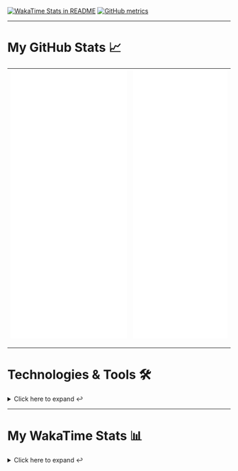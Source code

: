 [![WakaTime Stats in README](https://github.com/LOsioChico/LOsioChico/actions/workflows/waka.yml/badge.svg)](https://github.com/LOsioChico/LOsioChico/actions/workflows/waka.yml) [![GitHub metrics](https://github.com/LOsioChico/LOsioChico/actions/workflows/metrics.yml/badge.svg)](https://github.com/LOsioChico/LOsioChico/actions/workflows/metrics.yml)

---

# My GitHub Stats 📈

| ![](./assets/metrics.svg) | ![](./assets/metrics2.svg) |
| ------------------------- | -------------------------- |

---

# Technologies & Tools 🛠️

<details>
<summary>Click here to expand ↩️</summary>
<br>

## Programming Languages

[![HTML5](https://img.shields.io/badge/HTML5-E34F26?style=for-the-badge&logo=html5&logoColor=white)](https://developer.mozilla.org/en-US/docs/Web/HTML)
[![CSS3](https://img.shields.io/badge/CSS3-1572B6?style=for-the-badge&logo=css3&logoColor=white)](https://developer.mozilla.org/en-US/docs/Web/CSS)
[![JavaScript](https://img.shields.io/badge/JavaScript-F7DF1E?style=for-the-badge&logo=javascript&logoColor=black)](https://developer.mozilla.org/en-US/docs/Web/JavaScript)
[![TypeScript](https://img.shields.io/badge/TypeScript-007ACC?style=for-the-badge&logo=typescript&logoColor=white)](https://www.typescriptlang.org/)

## Web Development

[![React](https://img.shields.io/badge/React-%2361DAFB.svg?&style=for-the-badge&logo=react&logoColor=white)](https://reactjs.org/)
[![React Router Dom](https://img.shields.io/badge/React%20Router%20Dom-CA4245?style=for-the-badge&logo=react-router&logoColor=white)](https://reactrouter.com/)
[![Framer Motion](https://img.shields.io/badge/Framer%20Motion-000000?style=for-the-badge&logo=framer&logoColor=white)](https://www.framer.com/api/motion/)
[![React Query](https://img.shields.io/badge/React%20Query-FF4154?style=for-the-badge&logo=react&logoColor=white)](https://react-query.tanstack.com/)
![Zustand](https://img.shields.io/badge/zustand-%2320232a.svg?style=for-the-badge&logo=react&logoColor=%2361DAFB)

## Form Handling

[![React Hook Form](https://img.shields.io/badge/React%20Hook%20Form-0DAE8B?style=for-the-badge&logo=react-hook-form&logoColor=white)](https://react-hook-form.com/)
[![Zod](https://img.shields.io/badge/Zod-DF2935?style=for-the-badge&logo=typescript&logoColor=white)](https://github.com/colinhacks/zod)

## Web Development Tools

[![Vitest](https://img.shields.io/badge/Vitest-646CFF?style=for-the-badge&logo=vite&logoColor=white)](https://vitest.netlify.app/)
[![ESLint](https://img.shields.io/badge/ESLint-4B32C3?style=for-the-badge&logo=eslint&logoColor=white)](https://eslint.org/)
[![Prettier](https://img.shields.io/badge/Prettier-F7B93E?style=for-the-badge&logo=prettier&logoColor=black)](https://prettier.io/)
[![Tailwind CSS](https://img.shields.io/badge/Tailwind%20CSS-38B2AC?style=for-the-badge&logo=tailwind-css&logoColor=white)](https://tailwindcss.com/)

## Workflow Tools

[![Git](https://img.shields.io/badge/Git-F05032?style=for-the-badge&logo=git&logoColor=white)](https://git-scm.com/)
[![Visual Studio Code](https://img.shields.io/badge/Visual%20Studio%20Code-007ACC?style=for-the-badge&logo=visual-studio-code&logoColor=white)](https://code.visualstudio.com/)

</details>

---

# My WakaTime Stats 📊

<details>
<summary>Click here to expand ↩️</summary>
<br>

<!--START_SECTION:waka-->
![Code Time](http://img.shields.io/badge/Code%20Time-597%20hrs%2038%20mins-blue)

![Lines of code](https://img.shields.io/badge/From%20Hello%20World%20I%27ve%20Written-270.0%20thousand%20lines%20of%20code-blue)

**🐱 My GitHub Data** 

> 📦 70.0 kB Used in GitHub's Storage 
 > 
> 🏆 791 Contributions in the Year 2023
 > 
> 🚫 Not Opted to Hire
 > 
> 📜 10 Public Repositories 
 > 
> 🔑 5 Private Repositories 
 > 
**I'm an Early 🐤** 

```text
🌞 Morning                409 commits         █████░░░░░░░░░░░░░░░░░░░░   19.26 % 
🌆 Daytime                784 commits         █████████░░░░░░░░░░░░░░░░   36.91 % 
🌃 Evening                455 commits         █████░░░░░░░░░░░░░░░░░░░░   21.42 % 
🌙 Night                  476 commits         ██████░░░░░░░░░░░░░░░░░░░   22.41 % 
```
📅 **I'm Most Productive on Friday** 

```text
Monday                   214 commits         ███░░░░░░░░░░░░░░░░░░░░░░   10.08 % 
Tuesday                  340 commits         ████░░░░░░░░░░░░░░░░░░░░░   16.01 % 
Wednesday                272 commits         ███░░░░░░░░░░░░░░░░░░░░░░   12.81 % 
Thursday                 345 commits         ████░░░░░░░░░░░░░░░░░░░░░   16.24 % 
Friday                   448 commits         █████░░░░░░░░░░░░░░░░░░░░   21.09 % 
Saturday                 327 commits         ████░░░░░░░░░░░░░░░░░░░░░   15.40 % 
Sunday                   178 commits         ██░░░░░░░░░░░░░░░░░░░░░░░   08.38 % 
```


📊 **This Week I Spent My Time On** 

```text
💬 Programming Languages: 
JavaScript               8 hrs 6 mins        ████████████░░░░░░░░░░░░░   46.23 % 
TypeScript               7 hrs 21 mins       ██████████░░░░░░░░░░░░░░░   41.95 % 
Text                     1 hr 13 mins        ██░░░░░░░░░░░░░░░░░░░░░░░   07.01 % 
JSON                     44 mins             █░░░░░░░░░░░░░░░░░░░░░░░░   04.20 % 
Bash                     5 mins              ░░░░░░░░░░░░░░░░░░░░░░░░░   00.54 % 
```

**I Mostly Code in JavaScript** 

```text
JavaScript               8 repos             ███████████░░░░░░░░░░░░░░   44.44 % 
TypeScript               7 repos             ██████████░░░░░░░░░░░░░░░   38.89 % 
CSS                      3 repos             ████░░░░░░░░░░░░░░░░░░░░░   16.67 % 
```




 Last Updated on 28/07/2023 00:49:50 UTC
<!--END_SECTION:waka-->

## </details>
